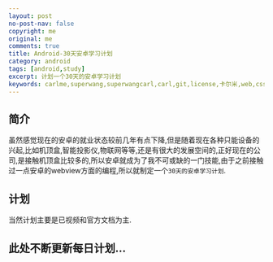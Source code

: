```yaml
---
layout: post
no-post-nav: false 
copyright: me
original: me
comments: true
title: Android-30天安卓学习计划
category: android
tags: [android,study]
excerpt: 计划一个30天的安卓学习计划
keywords: carlme,superwang,superwangcarl,carl,git,license,卡尔米,web,css
---
```


## 简介

虽然感觉现在的安卓的就业状态较前几年有点下降,但是随着现在各种只能设备的兴起,比如机顶盒,智能投影仪,物联网等等,还是有很大的发展空间的,正好现在的公司,是接触机顶盒比较多的,所以安卓就成为了我不可或缺的一门技能,由于之前接触过一点安卓的webview方面的编程,所以就制定一个`30天的安卓学习计划`.

## 计划

当然计划主要是已视频和官方文档为主.

## 此处不断更新每日计划...